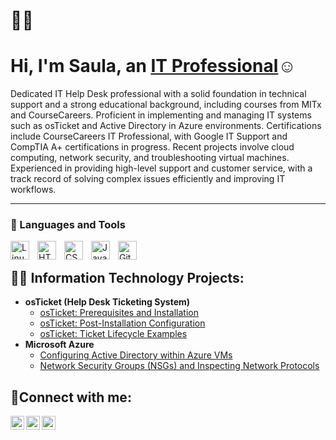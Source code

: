 # 🏄‍♂️ <h1>Hi, I'm Saula, an <a href="https://linkedin.com/in/saula-s-738224185/">IT Professional</a>☺</h1>

Dedicated IT Help Desk professional with a solid foundation in technical support and a strong educational background, including courses from MITx and CourseCareers. Proficient in implementing and managing IT systems such as osTicket and Active Directory in Azure environments. Certifications include CourseCareers IT Professional, with Google IT Support and CompTIA A+ certifications in progress. Recent projects involve cloud computing, network security, and troubleshooting virtual machines. Experienced in providing high-level support and customer service, with a track record of solving complex issues efficiently and improving IT workflows.

---

### 🧰 Languages and Tools


<img align="left" alt="Linux" width="30px" style="padding-right:10px;" src="https://cdn.jsdelivr.net/gh/devicons/devicon/icons/linux/linux-original.svg" />
<img align="left" alt="HTML" width="30px" style="padding-right:10px;" src="https://cdn.jsdelivr.net/gh/devicons/devicon/icons/html5/html5-plain.svg" />
<img align="left" alt="CSS" width="30px" style="padding-right:10px;" src="https://cdn.jsdelivr.net/gh/devicons/devicon/icons/css3/css3-plain.svg" />
<img align="left" alt="JavaScript" width="30px" style="padding-right:10px;" src="https://cdn.jsdelivr.net/gh/devicons/devicon/icons/javascript/javascript-plain.svg" />
<img align="left" alt="GitHub" width="30px" style="padding-right:10px;" src="https://cdn.jsdelivr.net/gh/devicons/devicon/icons/github/github-original.svg" />

<br/>

<h2>👨‍💻 Information Technology Projects:</h2>

- <b>osTicket (Help Desk Ticketing System)</b>
  - [osTicket: Prerequisites and Installation](https://github.com/ssucu1/osticket-prereqs)
  - [osTicket: Post-Installation Configuration](https://github.com/ssucu1/post-install-config)
  - [osTicket: Ticket Lifecycle Examples](https://github.com/ssucu1/ticket-lifecycle)
- <b>Microsoft Azure</b>
  - [Configuring Active Directory within Azure VMs](https://github.com/ssucu1/configure-ad)
  - [Network Security Groups (NSGs) and Inspecting Network Protocols](https://github.com/ssucu1/azure-network-protocols)

<h2>🤳Connect with me:</h2>

[<img align="left" alt="Josh | Twitter" width="22px" src="https://cdn.jsdelivr.net/npm/simple-icons@v3/icons/twitter.svg" />][twitter]
[<img align="left" alt="Josh | LinkedIn" width="22px" src="https://cdn.jsdelivr.net/npm/simple-icons@v3/icons/linkedin.svg" />][linkedin]
[<img align="left" alt="Josh | Instagram" width="22px" src="https://cdn.jsdelivr.net/npm/simple-icons@v3/icons/instagram.svg" />][instagram]

[twitter]: https://twitter.com/SaulaSucu
[instagram]: https://www.instagram.com/
[linkedin]: https://linkedin.com/in/saula-s-738224185/
